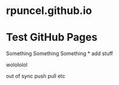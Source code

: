 rpuncel.github.io
=================

# Test GitHub Pages
Something 
Something Something
    * add stuff

wolololol

out of sync
push pull etc
